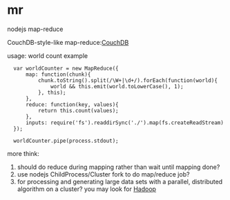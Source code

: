 mr
==

nodejs map-reduce  
  
  CouchDB-style-like map-reduce:[CouchDB](http://wiki.apache.org/couchdb/Introduction_to_CouchDB_views)
    
  usage: world count example  
  ```
  	var worldCounter = new MapReduce({
		map: function(chunk){		
			chunk.toString().split(/\W+|\d+/).forEach(function(world){			
				world && this.emit(world.toLowerCase(), 1);
			}, this);
		},
		reduce: function(key, values){
			return this.count(values);
		},
		inputs: require('fs').readdirSync('./').map(fs.createReadStream)
	});
	
	worldCounter.pipe(process.stdout);
  ```
  more think:
  1. should do reduce during mapping rather than wait until mapping done?
  2. use nodejs ChildProcess/Cluster fork to do map/reduce job?
  3. for processing and generating large data sets with a parallel, distributed algorithm on a cluster? you may look for [Hadoop](http://hadoop.apache.org/)
